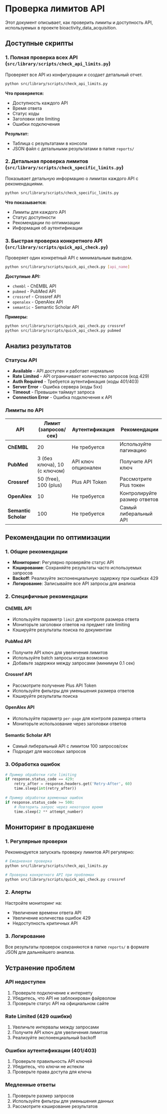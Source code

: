 # Проверка лимитов API

Этот документ описывает, как проверить лимиты и доступность API, используемых в проекте bioactivity_data_acquisition.

## Доступные скрипты

### 1. Полная проверка всех API (`src/library/scripts/check_api_limits.py`)

Проверяет все API из конфигурации и создает детальный отчет.

```bash
python src/library/scripts/check_api_limits.py
```

**Что проверяется:**
- Доступность каждого API
- Время ответа
- Статус коды
- Заголовки rate limiting
- Ошибки подключения

**Результат:**
- Таблица с результатами в консоли
- JSON файл с детальными результатами в папке `reports/`

### 2. Детальная проверка лимитов (`src/library/scripts/check_specific_limits.py`)

Показывает детальную информацию о лимитах каждого API с рекомендациями.

```bash
python src/library/scripts/check_specific_limits.py
```

**Что показывается:**
- Лимиты для каждого API
- Статус доступности
- Рекомендации по оптимизации
- Информация об аутентификации

### 3. Быстрая проверка конкретного API (`src/library/scripts/quick_api_check.py`)

Проверяет один конкретный API с минимальным выводом.

```bash
python src/library/scripts/quick_api_check.py [api_name]
```

**Доступные API:**
- `chembl` - ChEMBL API
- `pubmed` - PubMed API  
- `crossref` - Crossref API
- `openalex` - OpenAlex API
- `semantic` - Semantic Scholar API

**Примеры:**
```bash
python src/library/scripts/quick_api_check.py crossref
python src/library/scripts/quick_api_check.py pubmed
```

## Анализ результатов

### Статусы API

- **Available** - API доступен и работает нормально
- **Rate Limited** - API ограничивает количество запросов (код 429)
- **Auth Required** - Требуется аутентификация (коды 401/403)
- **Server Error** - Ошибка сервера (коды 5xx)
- **Timeout** - Превышен таймаут запроса
- **Connection Error** - Ошибка подключения к API

### Лимиты по API

| API | Лимит (запросов/сек) | Аутентификация | Рекомендации |
|-----|---------------------|----------------|--------------|
| **ChEMBL** | 20 | Не требуется | Используйте пагинацию |
| **PubMed** | 3 (без ключа), 10 (с ключом) | API ключ опционален | Получите API ключ |
| **Crossref** | 50 (free), 100 (plus) | Plus API Token | Рассмотрите Plus токен |
| **OpenAlex** | 10 | Не требуется | Контролируйте размер ответов |
| **Semantic Scholar** | 100 | Не требуется | Самый либеральный API |

## Рекомендации по оптимизации

### 1. Общие рекомендации

- **Мониторинг**: Регулярно проверяйте статус API
- **Кэширование**: Сохраняйте результаты часто используемых запросов
- **Backoff**: Реализуйте экспоненциальную задержку при ошибках 429
- **Логирование**: Записывайте все API запросы для анализа

### 2. Специфичные рекомендации

#### ChEMBL API
- Используйте параметр `limit` для контроля размера ответа
- Мониторьте заголовки ответов на предмет rate limiting
- Кэшируйте результаты поиска по документам

#### PubMed API
- Получите API ключ для увеличения лимитов
- Используйте batch запросы когда возможно
- Добавьте задержки между запросами (минимум 0.1 сек)

#### Crossref API
- Рассмотрите получение Plus API Token
- Используйте фильтры для уменьшения размера ответов
- Кэшируйте результаты поиска

#### OpenAlex API
- Используйте параметр `per-page` для контроля размера ответа
- Мониторьте использование через заголовки ответов

#### Semantic Scholar API
- Самый либеральный API с лимитом 100 запросов/сек
- Подходит для массовых запросов

### 3. Обработка ошибок

```python
# Пример обработки rate limiting
if response.status_code == 429:
    retry_after = response.headers.get('Retry-After', 60)
    time.sleep(int(retry_after))
    
# Пример обработки временных ошибок
if response.status_code >= 500:
    # Повторить запрос через некоторое время
    time.sleep(2 ** attempt_number)
```

## Мониторинг в продакшене

### 1. Регулярные проверки

Рекомендуется запускать проверку лимитов API регулярно:

```bash
# Ежедневная проверка
python src/library/scripts/check_api_limits.py

# Проверка конкретного API при проблемах
python src/library/scripts/quick_api_check.py crossref
```

### 2. Алерты

Настройте мониторинг на:
- Увеличение времени ответа API
- Увеличение количества ошибок 429
- Недоступность критичных API

### 3. Логирование

Все результаты проверок сохраняются в папке `reports/` в формате JSON для дальнейшего анализа.

## Устранение проблем

### API недоступен
1. Проверьте подключение к интернету
2. Убедитесь, что API не заблокирован файрволом
3. Проверьте статус API на официальном сайте

### Rate Limited (429 ошибки)
1. Увеличьте интервалы между запросами
2. Получите API ключ для увеличения лимитов
3. Реализуйте экспоненциальный backoff

### Ошибки аутентификации (401/403)
1. Проверьте правильность API ключей
2. Убедитесь, что ключи не истекли
3. Проверьте права доступа для ключа

### Медленные ответы
1. Проверьте размер запросов
2. Используйте фильтры для уменьшения данных
3. Рассмотрите кэширование результатов
